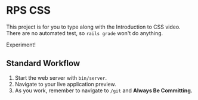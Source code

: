 # RPS CSS

This project is for you to type along with the Introduction to CSS video. There are no automated test, so `rails grade` won't do anything.

Experiment!

## Standard Workflow

 1. Start the web server with `bin/server`.
 1. Navigate to your live application preview.
 1. As you work, remember to navigate to `/git` and **Always Be Committing.**
